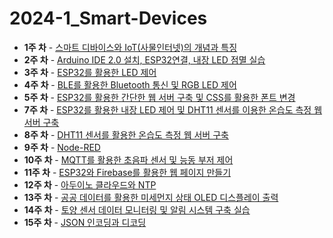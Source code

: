# 2024-1_Smart-Devices

* **1주 차** - [스마트 디바이스와 IoT(사물인터넷)의 개념과 특징](https://github.com/park-02/My_home/wiki/1%EC%A3%BC-%EC%B0%A8-%EC%8A%A4%EB%A7%88%ED%8A%B8-%EB%94%94%EB%B0%94%EC%9D%B4%EC%8A%A4%EC%99%80-IoT(%EC%82%AC%EB%AC%BC%EC%9D%B8%ED%84%B0%EB%84%B7)%EC%9D%98-%EA%B0%9C%EB%85%90%EA%B3%BC-%ED%8A%B9%EC%A7%95)
* **2주 차** - [Arduino IDE 2.0 설치, ESP32연결, 내장 LED 점멸 실습](https://github.com/park-02/My_home/wiki/2%EC%A3%BC-%EC%B0%A8-Arduino-IDE-2.0-%EC%84%A4%EC%B9%98,-ESP32%EC%97%B0%EA%B2%B0,-%EB%82%B4%EC%9E%A5-LED-%EC%A0%90%EB%A9%B8-%EC%8B%A4%EC%8A%B5)
* **3주 차** - [ESP32를 활용한 LED 제어](https://github.com/park-02/My_home/wiki/3%EC%A3%BC-%EC%B0%A8-ESP32%EB%A5%BC-%ED%99%9C%EC%9A%A9%ED%95%9C-LED-%EC%A0%9C%EC%96%B4)
* **4주 차** - [BLE를 활용한 Bluetooth 통신 및 RGB LED 제어](https://github.com/park-02/My_home/wiki/4%EC%A3%BC-%EC%B0%A8-BLE%EB%A5%BC-%ED%99%9C%EC%9A%A9%ED%95%9C-Bluetooth-%ED%86%B5%EC%8B%A0-%EB%B0%8F-RGB-LED-%EC%A0%9C%EC%96%B4)
* **5주 차** - [ESP32를 활용한 간단한 웹 서버 구축 및 CSS를 활용한 폰트 변경](https://github.com/park-02/My_home/wiki/5%EC%A3%BC-%EC%B0%A8-ESP32%EB%A5%BC-%ED%99%9C%EC%9A%A9%ED%95%9C-%EA%B0%84%EB%8B%A8%ED%95%9C-%EC%9B%B9-%EC%84%9C%EB%B2%84-%EA%B5%AC%EC%B6%95-%EB%B0%8F-CSS%EB%A5%BC-%ED%99%9C%EC%9A%A9%ED%95%9C-%ED%8F%B0%ED%8A%B8-%EB%B3%80%EA%B2%BD)
* **7주 차** - [ESP32를 활용한 내장 LED 제어 및 DHT11 센서를 이용한 온습도 측정 웹 서버 구축](https://github.com/park-02/My_home/wiki/7%EC%A3%BC-%EC%B0%A8-ESP32%EB%A5%BC-%ED%99%9C%EC%9A%A9%ED%95%9C-%EB%82%B4%EC%9E%A5-LED-%EC%A0%9C%EC%96%B4-%EB%B0%8F-DHT11-%EC%84%BC%EC%84%9C%EB%A5%BC-%EC%9D%B4%EC%9A%A9%ED%95%9C-%EC%98%A8%EC%8A%B5%EB%8F%84-%EC%B8%A1%EC%A0%95-%EC%9B%B9-%EC%84%9C%EB%B2%84-%EA%B5%AC%EC%B6%95)
* **8주 차** - [DHT11 센서를 활용한 온습도 측정 웹 서버 구축](https://github.com/park-02/My_home/wiki/8%EC%A3%BC-%EC%B0%A8-DHT11-%EC%84%BC%EC%84%9C%EB%A5%BC-%ED%99%9C%EC%9A%A9%ED%95%9C-%EC%98%A8%EC%8A%B5%EB%8F%84-%EC%B8%A1%EC%A0%95-%EC%9B%B9-%EC%84%9C%EB%B2%84-%EA%B5%AC%EC%B6%95)
* **9주 차** - [Node-RED](https://github.com/park-02/My_home/wiki/9%EC%A3%BC-%EC%B0%A8-Node%E2%80%90RED)
* **10주 차** - [MQTT를 활용한 초음파 센서 및 능동 부저 제어](https://github.com/park-02/My_home/wiki/10%EC%A3%BC-%EC%B0%A8-MQTT%EB%A5%BC-%ED%99%9C%EC%9A%A9%ED%95%9C-%EC%B4%88%EC%9D%8C%ED%8C%8C-%EC%84%BC%EC%84%9C-%EB%B0%8F-%EB%8A%A5%EB%8F%99-%EB%B6%80%EC%A0%80-%EC%A0%9C%EC%96%B4)
* **11주 차** - [ESP32와 Firebase를 활용한 웹 페이지 만들기](https://github.com/park-02/My_home/wiki/11%EC%A3%BC-%EC%B0%A8-ESP32%EC%99%80-Firebase%EB%A5%BC-%ED%99%9C%EC%9A%A9%ED%95%9C-%EC%9B%B9-%ED%8E%98%EC%9D%B4%EC%A7%80-%EB%A7%8C%EB%93%A4%EA%B8%B0)
* **12주 차** - [아두이노 클라우드와 NTP](https://github.com/park-02/My_home/wiki/12%EC%A3%BC-%EC%B0%A8-%EC%95%84%EB%91%90%EC%9D%B4%EB%85%B8-%ED%81%B4%EB%9D%BC%EC%9A%B0%EB%93%9C%EC%99%80-NTP)
* **13주 차** - [공공 데이터를 활용한 미세먼지 상태 OLED 디스플레이 출력](https://github.com/park-02/My_home/wiki/13%EC%A3%BC-%EC%B0%A8-%EA%B3%B5%EA%B3%B5-%EB%8D%B0%EC%9D%B4%ED%84%B0%EB%A5%BC-%ED%99%9C%EC%9A%A9%ED%95%9C-%EB%AF%B8%EC%84%B8%EB%A8%BC%EC%A7%80-%EC%83%81%ED%83%9C-OLED-%EB%94%94%EC%8A%A4%ED%94%8C%EB%A0%88%EC%9D%B4-%EC%B6%9C%EB%A0%A5)
* **14주 차** - [토양 센서 데이터 모니터링 및 알림 시스템 구축 실습](https://github.com/park-02/My_home/wiki/14%EC%A3%BC-%EC%B0%A8-%ED%86%A0%EC%96%91-%EC%84%BC%EC%84%9C-%EB%8D%B0%EC%9D%B4%ED%84%B0-%EB%AA%A8%EB%8B%88%ED%84%B0%EB%A7%81-%EB%B0%8F-%EC%95%8C%EB%A6%BC-%EC%8B%9C%EC%8A%A4%ED%85%9C-%EA%B5%AC%EC%B6%95-%EC%8B%A4%EC%8A%B5)
* **15주 차** - [JSON 인코딩과 디코딩](https://github.com/park-02/My_home/wiki/15%EC%A3%BC-%EC%B0%A8-JSON-%EC%9D%B8%EC%BD%94%EB%94%A9%EA%B3%BC-%EB%94%94%EC%BD%94%EB%94%A9)
